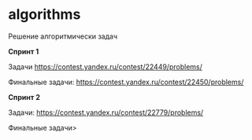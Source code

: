 # algorithms
Решение алгоритмически задач

**Спринт 1**

Задачи
https://contest.yandex.ru/contest/22449/problems/


Финальные задачи:
https://contest.yandex.ru/contest/22450/problems/

**Спринт 2**

Задачи:
https://contest.yandex.ru/contest/22779/problems/

Финальные задачи>



